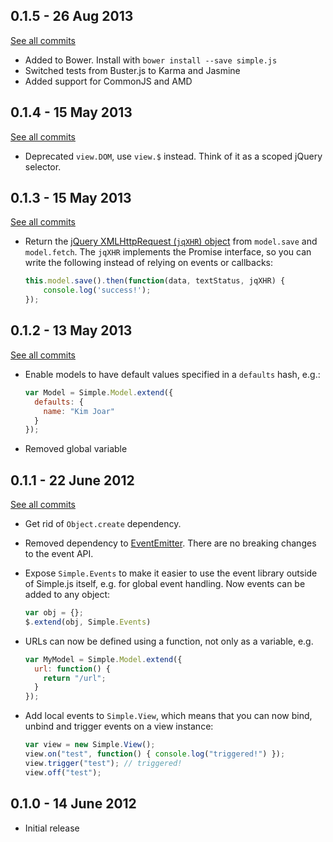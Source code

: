 0.1.5 - 26 Aug 2013
-------------------

[See all commits](https://github.com/kjbekkelund/simple/compare/v0.1.4...v0.1.5)

* Added to Bower. Install with `bower install --save simple.js`
* Switched tests from Buster.js to Karma and Jasmine
* Added support for CommonJS and AMD

0.1.4 - 15 May 2013
-------------------

[See all commits](https://github.com/kjbekkelund/simple/compare/v0.1.3...v0.1.4)

* Deprecated `view.DOM`, use `view.$` instead. Think of it as a scoped
  jQuery selector.

0.1.3 - 15 May 2013
-------------------

[See all commits](https://github.com/kjbekkelund/simple/compare/v0.1.2...v0.1.3)

* Return the [jQuery XMLHttpRequest (`jqXHR`) object](http://api.jquery.com/jQuery.ajax/#jqXHR)
  from `model.save` and `model.fetch`. The `jqXHR` implements the
  Promise interface, so you can write the following instead of relying
  on events or callbacks:

  ```javascript
  this.model.save().then(function(data, textStatus, jqXHR) {
      console.log('success!');
  });
  ```

0.1.2 - 13 May 2013
-------------------

[See all commits](https://github.com/kjbekkelund/simple/compare/v0.1.1...v0.1.2)

* Enable models to have default values specified in a `defaults` hash, e.g.:

  ```javascript
  var Model = Simple.Model.extend({
    defaults: {
      name: "Kim Joar"
    }
  });
  ```
* Removed global variable

0.1.1 - 22 June 2012
--------------------

[See all commits](https://github.com/kjbekkelund/simple/compare/v0.1.0...v0.1.1)

* Get rid of `Object.create` dependency.
* Removed dependency to [EventEmitter](https://github.com/Wolfy87/EventEmitter).
  There are no breaking changes to the event API.
* Expose `Simple.Events` to make it easier to use the event library
  outside of Simple.js itself, e.g. for global event handling. Now
  events can be added to any object:

  ```javascript
  var obj = {};
  $.extend(obj, Simple.Events)
  ```
* URLs can now be defined using a function, not only as a variable, e.g.

  ```javascript
  var MyModel = Simple.Model.extend({
    url: function() {
      return "/url";
    }
  });
  ```
* Add local events to `Simple.View`, which means that you can now bind,
  unbind and trigger events on a view instance:

  ```javascript
  var view = new Simple.View();
  view.on("test", function() { console.log("triggered!") });
  view.trigger("test"); // triggered!
  view.off("test");
  ```

0.1.0 - 14 June 2012
--------------------

* Initial release
